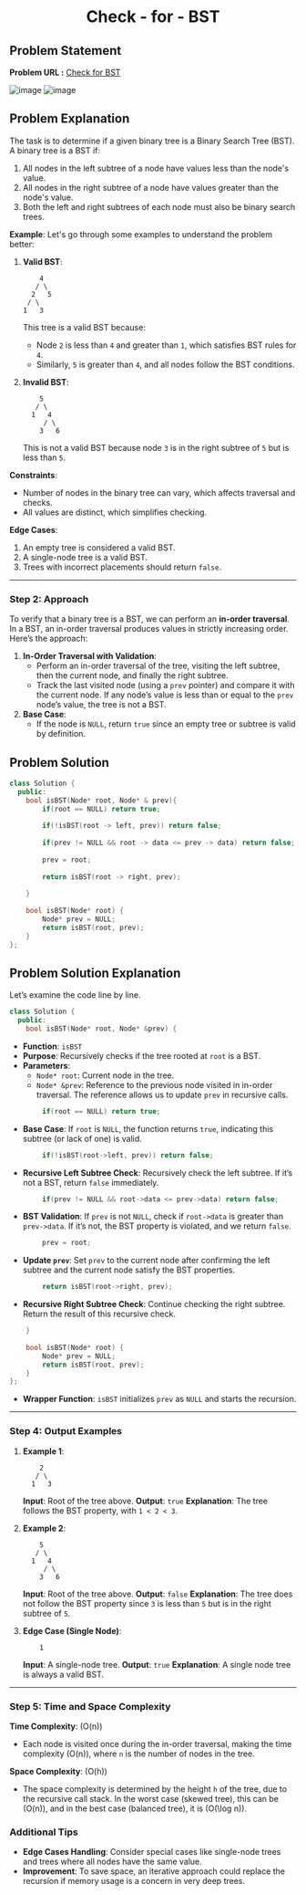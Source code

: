 <h1 align='center'>Check - for - BST</h1>

## Problem Statement

**Problem URL :** [Check for BST](https://www.geeksforgeeks.org/problems/check-for-bst/1?itm_source=geeksforgeeks&itm_medium=article&itm_campaign=practice_card)

![image](https://github.com/user-attachments/assets/5c02ddba-5e1b-46cc-98da-9ce2d6b67715)
![image](https://github.com/user-attachments/assets/b260615a-24da-4cc4-820c-cce57f4c0e0a)

## Problem Explanation
The task is to determine if a given binary tree is a Binary Search Tree (BST). A binary tree is a BST if:
1. All nodes in the left subtree of a node have values less than the node's value.
2. All nodes in the right subtree of a node have values greater than the node's value.
3. Both the left and right subtrees of each node must also be binary search trees.

**Example**:
Let's go through some examples to understand the problem better:

1. **Valid BST**:
   ```plaintext
       4
      / \
     2   5
    / \
   1   3
   ```
   This tree is a valid BST because:
   - Node `2` is less than `4` and greater than `1`, which satisfies BST rules for `4`.
   - Similarly, `5` is greater than `4`, and all nodes follow the BST conditions.

2. **Invalid BST**:
   ```plaintext
       5
      / \
     1   4
        / \
       3   6
   ```
   This is not a valid BST because node `3` is in the right subtree of `5` but is less than `5`.

**Constraints**:
- Number of nodes in the binary tree can vary, which affects traversal and checks.
- All values are distinct, which simplifies checking.

**Edge Cases**:
1. An empty tree is considered a valid BST.
2. A single-node tree is a valid BST.
3. Trees with incorrect placements should return `false`.

---

### Step 2: Approach

To verify that a binary tree is a BST, we can perform an **in-order traversal**. In a BST, an in-order traversal produces values in strictly increasing order. Here’s the approach:

1. **In-Order Traversal with Validation**:
   - Perform an in-order traversal of the tree, visiting the left subtree, then the current node, and finally the right subtree.
   - Track the last visited node (using a `prev` pointer) and compare it with the current node. If any node’s value is less than or equal to the `prev` node’s value, the tree is not a BST.
2. **Base Case**:
   - If the node is `NULL`, return `true` since an empty tree or subtree is valid by definition.

## Problem Solution
```cpp
class Solution {
  public:
    bool isBST(Node* root, Node* & prev){
        if(root == NULL) return true;
        
        if(!isBST(root -> left, prev)) return false;
        
        if(prev != NULL && root -> data <= prev -> data) return false;
        
        prev = root;
        
        return isBST(root -> right, prev);
        
    }
    
    bool isBST(Node* root) {
        Node* prev = NULL;
        return isBST(root, prev);
    }
};

```

## Problem Solution Explanation
Let’s examine the code line by line.

```cpp
class Solution {
  public:
    bool isBST(Node* root, Node* &prev) {
```
- **Function**: `isBST`
- **Purpose**: Recursively checks if the tree rooted at `root` is a BST.
- **Parameters**:
  - `Node* root`: Current node in the tree.
  - `Node* &prev`: Reference to the previous node visited in in-order traversal. The reference allows us to update `prev` in recursive calls.

```cpp
        if(root == NULL) return true;
```
- **Base Case**: If `root` is `NULL`, the function returns `true`, indicating this subtree (or lack of one) is valid.

```cpp
        if(!isBST(root->left, prev)) return false;
```
- **Recursive Left Subtree Check**: Recursively check the left subtree. If it’s not a BST, return `false` immediately.

```cpp
        if(prev != NULL && root->data <= prev->data) return false;
```
- **BST Validation**: If `prev` is not `NULL`, check if `root->data` is greater than `prev->data`. If it’s not, the BST property is violated, and we return `false`.

```cpp
        prev = root;
```
- **Update `prev`**: Set `prev` to the current node after confirming the left subtree and the current node satisfy the BST properties.

```cpp
        return isBST(root->right, prev);
```
- **Recursive Right Subtree Check**: Continue checking the right subtree. Return the result of this recursive check.

```cpp
    }
    
    bool isBST(Node* root) {
        Node* prev = NULL;
        return isBST(root, prev);
    }
};
```
- **Wrapper Function**: `isBST` initializes `prev` as `NULL` and starts the recursion.

---

### Step 4: Output Examples

1. **Example 1**:
   ```plaintext
       2
      / \
     1   3
   ```
   **Input**: Root of the tree above.
   **Output**: `true`
   **Explanation**: The tree follows the BST property, with `1 < 2 < 3`.

2. **Example 2**:
   ```plaintext
       5
      / \
     1   4
        / \
       3   6
   ```
   **Input**: Root of the tree above.
   **Output**: `false`
   **Explanation**: The tree does not follow the BST property since `3` is less than `5` but is in the right subtree of `5`.

3. **Edge Case (Single Node)**:
   ```plaintext
       1
   ```
   **Input**: A single-node tree.
   **Output**: `true`
   **Explanation**: A single node tree is always a valid BST.

---

### Step 5: Time and Space Complexity

**Time Complexity**: \(O(n)\)
- Each node is visited once during the in-order traversal, making the time complexity \(O(n)\), where `n` is the number of nodes in the tree.

**Space Complexity**: \(O(h)\)
- The space complexity is determined by the height `h` of the tree, due to the recursive call stack. In the worst case (skewed tree), this can be \(O(n)\), and in the best case (balanced tree), it is \(O(\log n)\).

### Additional Tips

- **Edge Cases Handling**: Consider special cases like single-node trees and trees where all nodes have the same value.
- **Improvement**: To save space, an iterative approach could replace the recursion if memory usage is a concern in very deep trees.
